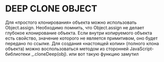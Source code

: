 # DEEP CLONE OBJECT

Для «простого клонирования» объекта можно использовать Object.assign. 
Необходимо помнить, что Object.assign не делает глубокое клонирование объекта.
Если внутри копируемого объекта есть свойство, 
значение которого не является примитивом, оно будет передано по ссылке. 
Для создания «настоящей копии» (полного клона объекта) можно воспользоваться методом из 
сторонней JavaScript-библиотеки _.cloneDeep(obj). или вот такую функцию замутил